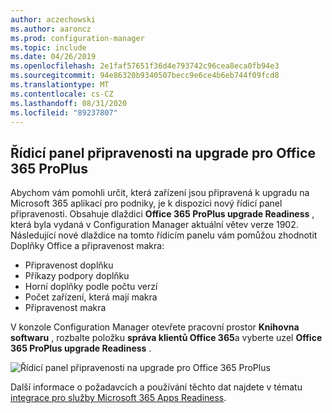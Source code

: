 ```yaml
---
author: aczechowski
ms.author: aaroncz
ms.prod: configuration-manager
ms.topic: include
ms.date: 04/26/2019
ms.openlocfilehash: 2e1faf57651f36d4e793742c96cea8eca0fb94e3
ms.sourcegitcommit: 94e86320b9340507becc9e6ce4b6eb744f09fcd8
ms.translationtype: MT
ms.contentlocale: cs-CZ
ms.lasthandoff: 08/31/2020
ms.locfileid: "89237807"
---
```

## <a name="office-365-proplus-upgrade-readiness-dashboard"></a><a name="bkmk_o365"></a> Řídicí panel připravenosti na upgrade pro Office 365 ProPlus

<!--4021125-->
Abychom vám pomohli určit, která zařízení jsou připravená k upgradu na Microsoft 365 aplikací pro podniky, je k dispozici nový řídicí panel připravenosti. Obsahuje dlaždici **Office 365 ProPlus upgrade Readiness** , která byla vydaná v Configuration Manager aktuální větev verze 1902. Následující nové dlaždice na tomto řídicím panelu vám pomůžou zhodnotit Doplňky Office a připravenost makra:

- Připravenost doplňku
- Příkazy podpory doplňku
- Horní doplňky podle počtu verzí
- Počet zařízení, která mají makra
- Připravenost makra

V konzole Configuration Manager otevřete pracovní prostor **Knihovna softwaru** , rozbalte položku **správa klientů Office 365**a vyberte uzel **Office 365 ProPlus upgrade Readiness** .

![Řídicí panel připravenosti na upgrade pro Office 365 ProPlus](../../media/4021125-o365-dashboard.png)

Další informace o požadavcích a používání těchto dat najdete v tématu [integrace pro služby Microsoft 365 Apps Readiness](/sccm/sum/deploy-use/office-365-dashboard#bkmk_o365_readiness).